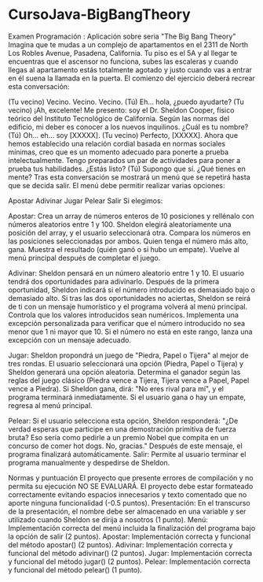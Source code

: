 # CursoJava-BigBangTheory
Examen Programación : Aplicación sobre seria "The Big Bang Theory" 
Imagina que te mudas a un complejo de apartamentos en el 2311 de North Los Robles Avenue, Pasadena, California. Tu piso es el 5A y al llegar te encuentras que el ascensor no funciona, subes las escaleras y cuando llegas al apartamento estás totalmente agotado y justo cuando vas a entrar en él suena la llamada en la puerta. El comienzo del ejercicio deberá recrear esta conversación:

(Tu vecino) Vecino. Vecino. Vecino.
(Tú) Eh... hola, ¿puedo ayudarte?
(Tu vecino) ¡Ah, excelente! Me presento: soy el Dr. Sheldon Cooper, físico teórico del Instituto Tecnológico de California. Según las normas del edificio, mi deber es conocer a los nuevos inquilinos. ¿Cuál es tu nombre?
(Tú) Oh... eh... soy [XXXXX].
(Tu vecino) Perfecto, [XXXXX]. Ahora que hemos establecido una relación cordial basada en normas sociales mínimas, creo que es un momento adecuado para ponerte a prueba intelectualmente. Tengo preparados un par de actividades para poner a prueba tus habilidades. ¿Estás listo?
(Tú) Supongo que sí. ¿Qué tienes en mente?
Tras esta conversación se mostrará un menú que se repetirá hasta que se decida salir. El menú debe permitir realizar varias opciones:

Apostar
Adivinar
Jugar
Pelear
Salir
Si elegimos:

Apostar:
Crea un array de números enteros de 10 posiciones y rellénalo con números aleatorios entre 1 y 100.
Sheldon elegirá aleatoriamente una posición del array, y el usuario seleccionará otra.
Compara los números en las posiciones seleccionadas por ambos. Quien tenga el número más alto, gana.
Muestra el resultado (quién ganó o si hubo un empate).
Vuelve al menú principal después de completar el juego.

Adivinar:
Sheldon pensará en un número aleatorio entre 1 y 10.
El usuario tendrá dos oportunidades para adivinarlo.
Después de la primera oportunidad, Sheldon indicará si el número introducido es demasiado bajo o demasiado alto.
Si tras las dos oportunidades no aciertas, Sheldon se reirá de ti con un mensaje humorístico y el programa volverá al menú principal.
Controla que los valores introducidos sean numéricos.
Implementa una excepción personalizada para verificar que el número introducido no sea menor que 1 ni mayor que 10. Si el número no está en este rango, lanza una excepción con un mensaje adecuado.

Jugar:
Sheldon propondrá un juego de "Piedra, Papel o Tijera" al mejor de tres rondas.
El usuario seleccionará una opción (Piedra, Papel o Tijera) y Sheldon generará una opción aleatoria.
Determina el ganador según las reglas del juego clásico (Piedra vence a Tijera, Tijera vence a Papel, Papel vence a Piedra).
Si Sheldon gana, dirá: "No eres rival para mí", y el programa terminará inmediatamente.
Si el usuario gana o hay un empate, regresa al menú principal.

Pelear:
Si el usuario selecciona esta opción, Sheldon responderá:
"¿De verdad esperas que participe en una demostración primitiva de fuerza bruta? Eso sería como pedirle a un premio Nobel que compita en un concurso de comer hot dogs. No, gracias."
Después de este mensaje, el programa finalizará automáticamente.
Salir:
Permite al usuario terminar el programa manualmente y despedirse de Sheldon.

Normas y puntuación
El proyecto que presente errores de compilación y no permita su ejecución NO SE EVALUARÁ.
El proyecto debe estar formateado correctamente evitando espacios innecesarios y texto comentado que no aporte ninguna funcionalidad (-0.5 puntos).
Presentación: En el transcurso de la presentación, el nombre debe ser almacenado en una variable y ser utilizado cuando Sheldon se dirija a nosotros (1 punto).
Menú: Implementación correcta del menú incluida la finalización del programa bajo la opción de salir (2 puntos).
Apostar: Implementación correcta y funcional del método apostar() (2 puntos).
Adivinar: Implementación correcta y funcional del método adivinar() (2 puntos).
Jugar: Implementación correcta y funcional del método jugar() (2 puntos).
Pelear: Implementación correcta y funcional del método pelear() (1 punto).
